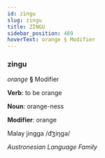 ```yaml
---
id: zingu
slug: zingu
title: ZİNGU
sidebar_position: 489
hoverText: orange § Modifier
---
```


### zingu

*orange* **§** Modifier

**Verb**: to be orange

**Noun**: orange-ness

**Modifier**: orange

Malay jingga /d͡ʒiŋɡə/

*Austronesian Language Family*